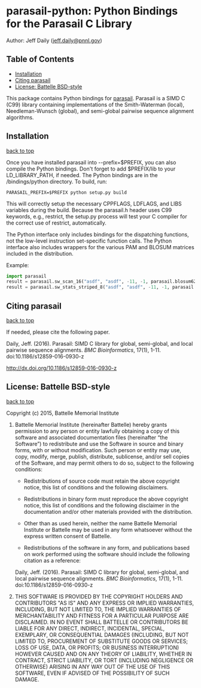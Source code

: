 # parasail-python: Python Bindings for the Parasail C Library

Author: Jeff Daily (jeff.daily@pnnl.gov)

## Table of Contents

  * [Installation](#installation)
  * [Citing parasail](#citing-parasail)
  * [License: Battelle BSD\-style](#license-battelle-bsd-style)

This package contains Python bindings for [parasail](https://github.com/jeffdaily/parasail). Parasail is a SIMD C (C99) library containing implementations of the Smith-Waterman (local), Needleman-Wunsch (global), and semi-global pairwise sequence alignment algorithms.  

## Installation

[back to top]

Once you have installed parasail into --prefix=$PREFIX, you can also compile the Python bindings.  Don't forget to add $PREFIX/lib to your LD_LIBRARY_PATH, if needed.  The Python bindings are in the <parasail>/bindings/python directory.  To build, run:

```
PARASAIL_PREFIX=$PREFIX python setup.py build
```

This will correctly setup the necessary CPPFLAGS, LDFLAGS, and LIBS variables during the build.  Because the parasail.h header uses C99 keywords, e.g., restrict, the setup.py process will test your C compiler for the correct use of restrict, automatically.

The Python interface only includes bindings for the dispatching functions, not the low-level instruction set-specific function calls.  The Python interface also includes wrappers for the various PAM and BLOSUM matrices included in the distribution.

Example:

```python
import parasail
result = parasail.sw_scan_16("asdf", "asdf", -11, -1, parasail.blosum62)
result = parasail.sw_stats_striped_8("asdf", "asdf", -11, -1, parasail.pam100)
```

## Citing parasail

[back to top]

If needed, please cite the following paper.

Daily, Jeff. (2016). Parasail: SIMD C library for global, semi-global,
and local pairwise sequence alignments. *BMC Bioinformatics*, 17(1), 1-11.
doi:10.1186/s12859-016-0930-z

http://dx.doi.org/10.1186/s12859-016-0930-z

## License: Battelle BSD-style

[back to top]

Copyright (c) 2015, Battelle Memorial Institute

1.  Battelle Memorial Institute (hereinafter Battelle) hereby grants
    permission to any person or entity lawfully obtaining a copy of this
    software and associated documentation files (hereinafter “the
    Software”) to redistribute and use the Software in source and binary
    forms, with or without modification.  Such person or entity may use,
    copy, modify, merge, publish, distribute, sublicense, and/or sell
    copies of the Software, and may permit others to do so, subject to
    the following conditions:

    - Redistributions of source code must retain the above copyright
      notice, this list of conditions and the following disclaimers.

    - Redistributions in binary form must reproduce the above copyright
      notice, this list of conditions and the following disclaimer in
      the documentation and/or other materials provided with the
      distribution.

    - Other than as used herein, neither the name Battelle Memorial
      Institute or Battelle may be used in any form whatsoever without
      the express written consent of Battelle.

    - Redistributions of the software in any form, and publications
      based on work performed using the software should include the
      following citation as a reference:

    Daily, Jeff. (2016). Parasail: SIMD C library for global,
    semi-global, and local pairwise sequence alignments. *BMC
    Bioinformatics*, 17(1), 1-11.  doi:10.1186/s12859-016-0930-z

2.  THIS SOFTWARE IS PROVIDED BY THE COPYRIGHT HOLDERS AND CONTRIBUTORS
    "AS IS" AND ANY EXPRESS OR IMPLIED WARRANTIES, INCLUDING, BUT NOT
    LIMITED TO, THE IMPLIED WARRANTIES OF MERCHANTABILITY AND FITNESS
    FOR A PARTICULAR PURPOSE ARE DISCLAIMED. IN NO EVENT SHALL BATTELLE
    OR CONTRIBUTORS BE LIABLE FOR ANY DIRECT, INDIRECT, INCIDENTAL,
    SPECIAL, EXEMPLARY, OR CONSEQUENTIAL DAMAGES (INCLUDING, BUT NOT
    LIMITED TO, PROCUREMENT OF SUBSTITUTE GOODS OR SERVICES; LOSS OF
    USE, DATA, OR PROFITS; OR BUSINESS INTERRUPTION) HOWEVER CAUSED AND
    ON ANY THEORY OF LIABILITY, WHETHER IN CONTRACT, STRICT LIABILITY,
    OR TORT (INCLUDING NEGLIGENCE OR OTHERWISE) ARISING IN ANY WAY OUT
    OF THE USE OF THIS SOFTWARE, EVEN IF ADVISED OF THE POSSIBILITY OF
    SUCH DAMAGE.

[back to top]: #parasail-pairwise-sequence-alignment-library
